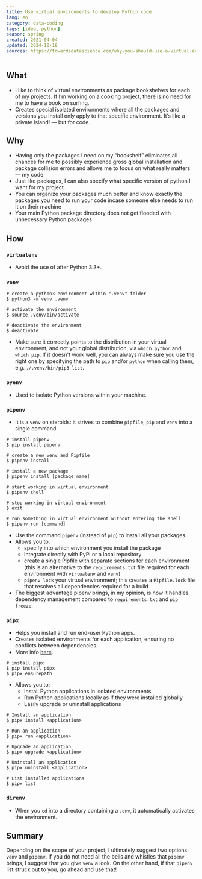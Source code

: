 ```yaml
---
title: Use virtual environments to develop Python code
lang: en 
category: data-coding
tags: [idea, python]
season: spring
created: 2021-04-04
updated: 2024-10-18
sources: https://towardsdatascience.com/why-you-should-use-a-virtual-environment-for-every-python-project-c17dab3b0fd0, https://towardsdatascience.com/venvs-pyenvs-pipenvs-oh-my-2411149e2f43
---
```


## What
* I like to think of virtual environments as package bookshelves for each of my projects. If I’m working on a cooking project, there is no need for me to have a book on surfing.
* Creates special isolated environments where all the packages and versions you install only apply to that specific environment. It’s like a private island! — but for code.

## Why
* Having only the packages I need on my “bookshelf” eliminates all chances for me to possibly experience gross global installation and package collision errors and allows me to focus on what really matters — my code.
* Just like packages, I can also specify what specific version of python I want for my project.
* You can organize your packages much better and know exactly the packages you need to run your code incase someone else needs to run it on their machine
* Your main Python package directory does not get flooded with unnecessary Python packages

## How
### `virtualenv`
*  Avoid the use of after Python 3.3+.

### `venv`
```shell
# create a python3 environment within ".venv" folder
$ python3 -m venv .venv

# activate the environment
$ source .venv/bin/activate

# deactivate the environment
$ deactivate
```

- Make sure it correctly points to the distribution in your virtual environment, and not your global distribution, via `which python` and `which pip`. If it doesn't work well, you can always make sure you use the right one by specifying the path to `pip` and/or `python` when calling them, e.g. `./.venv/bin/pip3 list`.

### `pyenv`
* Used to isolate Python versions within your machine.

### `pipenv`
* It is a `venv` on steroids: it strives to combine `pipfile`, `pip` and `venv` into a single command.

```shell
# install pipenv
$ pip install pipenv

# create a new venv and Pipfile
$ pipenv install

# install a new package
$ pipenv install [package_name]

# start working in virtual environment
$ pipenv shell

# stop working in virtual environment
$ exit

# run something in virtual environment without entering the shell
$ pipenv run [command]
```

* Use the command `pipenv` (instead of `pip`) to install all your packages.
* Allows you to:
	* specify into which environment you install the package
	* integrate directly with PyPi or a local repository
	* create a single Pipfile with separate sections for each environment (this is an alternative to the `requirements.txt` file required for each environment with `virtualenv` and `venv`)
	*  `pipenv lock` your virtual environment; this creates a `Pipfile.lock` file that resolves all dependencies required for a build
*  The biggest advantage pipenv brings, in my opinion, is how it handles dependency management compared to `requirements.txt` and `pip freeze`.

### `pipx`
* Helps you install and run end-user Python apps.
* Creates isolated environments for each application, ensuring no conflicts between dependencies.
* More info [here](https://pipx.pypa.io/latest/).

```shell
# install pipx
$ pip install pipx
$ pipx ensurepath
```

* Allows you to:
  * Install Python applications in isolated environments
  * Run Python applications locally as if they were installed globally
  * Easily upgrade or uninstall applications

```shell
# Install an application
$ pipx install <application>

# Run an application
$ pipx run <application>

# Upgrade an application
$ pipx upgrade <application>

# Uninstall an application
$ pipx uninstall <application>

# List installed applications
$ pipx list
```

### `direnv`
* When you `cd` into a directory containing a `.env`, it automatically activates the environment.

## Summary
Depending on the scope of your project, I ultimately suggest two options: `venv` and `pipenv`. If you do not need all the bells and whistles that `pipenv` brings, I suggest that you give `venv` a look. On the other hand, if that `pipenv` list struck out to you, go ahead and use that!
